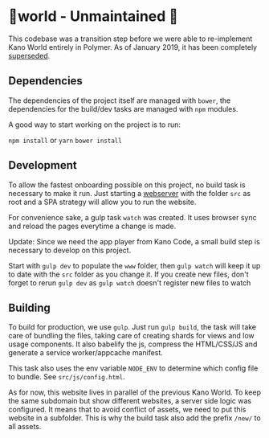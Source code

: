 # 🚨world - Unmaintained 🚨

 This codebase was a transition step before we were able to re-implement Kano World entirely in Polymer. As of January 2019, it has been completely [superseded](https://github.com/KanoComputing/hour-of-code/).

## Dependencies

The dependencies of the project itself are managed with `bower`, the dependencies for the build/dev tasks are managed with `npm` modules.

A good way to start working on the project is to run:

`npm install` or `yarn`
`bower install`

## Development

To allow the fastest onboarding possible on this project, no build task is necessary to make it run.
Just starting a [webserver](https://www.npmjs.com/package/local-web-server) with the folder `src` as root and a SPA strategy will allow you to run the website.

For convenience sake, a gulp task `watch` was created. It uses browser sync and reload the pages everytime a change is made.

Update: Since we need the app player from Kano Code, a small build step is necessary to develop on this project.

Start with `gulp dev` to populate the `www` folder, then `gulp watch` will keep it up to date with the `src` folder as you change it.
If you create new files, don't forget to rerun `gulp dev` as `gulp watch` doesn't register new files to watch

## Building

To build for production, we use `gulp`.
Just run `gulp build`, the task will take care of bundling the files, taking care of creating shards for views and low usage components.
It also babelify the js, compress the HTML/CSS/JS and generate a service worker/appcache manifest.

This task also uses the env variable `NODE_ENV` to determine which config file to bundle. See `src/js/config.html`.

As for now, this website lives in parallel of the previous Kano World. To keep the same subdomain but show different websites, a server side logic
was configured. It means that to avoid conflict of assets, we need to put this website in a subfolder. This is why the build task also add the prefix `/new/` to all assets.
